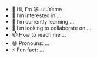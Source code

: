- 👋 Hi, I’m @LuluYema
- 👀 I’m interested in ...
- 🌱 I’m currently learning ...
- 💞️ I’m looking to collaborate on ...
- 📫 How to reach me ...
- 😄 Pronouns: ...
- ⚡ Fun fact: ...

<!---
LuluYema/LuluYema is a ✨ special ✨ repository because its `README.md` (this file) appears on your GitHub profile.
You can click the Preview link to take a look at your changes.
--->

